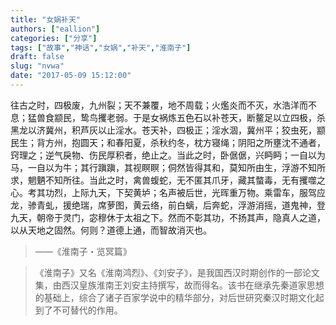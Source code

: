 ```yaml
---
title: "女娲补天"
authors: ["eallion"]
categories: ["分享"]
tags: ["故事","神话","女娲","补天","淮南子"]
draft: false
slug: "nvwa"
date: "2017-05-09 15:12:00"
---
```


往古之时，四极废，九州裂；天不兼覆，地不周载；火爁炎而不灭，水浩洋而不息；猛兽食颛民，鸷鸟攫老弱。于是女祸炼五色石以补苍天，断鳌足以立四极，杀黑龙以济冀州，积芦灰以止淫水。苍天补，四极正；淫水涸，冀州平；狡虫死，颛民生；背方州，抱圆天；和春阳夏，杀秋约冬，枕方寝绳；阴阳之所壅沈不通者，窍理之；逆气戾物、伤民厚积者，绝止之。当此之时，卧倨倨，兴眄眄；一自以为马，一自以为牛；其行蹎蹎，其视瞑瞑；侗然皆得其和，莫知所由生，浮游不知所求，魍魉不知所往。当此之时，禽兽蝮蛇，无不匿其爪牙，藏其螫毒，无有攫噬之心。考其功烈，上际九天，下契黄垆；名声被后世，光晖重万物。乘雷车，服驾应龙，骖青虬，援绝瑞，席萝图，黄云络，前白螭，后奔蛇，浮游消摇，道鬼神，登九天，朝帝于灵门，宓穆休于太祖之下。然而不彰其功，不扬其声，隐真人之道，以从天地之固然。何则？道德上通，而智故消灭也。

> ——《淮南子・览冥篇》

>《淮南子》又名《淮南鸿烈》、《刘安子》，是我国西汉时期创作的一部论文集，由西汉皇族淮南王刘安主持撰写，故而得名。该书在继承先秦道家思想的基础上，综合了诸子百家学说中的精华部分，对后世研究秦汉时期文化起到了不可替代的作用。
